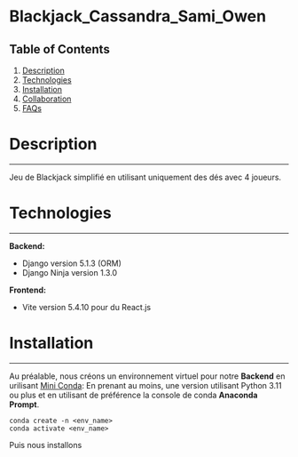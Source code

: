 # Blackjack_Cassandra_Sami_Owen
 
## Table of Contents
1. [Description](#description)
2. [Technologies](#technologies)
3. [Installation](#installation)
4. [Collaboration](#collaboration)
5. [FAQs](#faqs)

# Description
***
Jeu de Blackjack simplifié en utilisant uniquement des dés avec 4 joueurs.

# Technologies
***
**Backend:** 
* Django version 5.1.3 (ORM)
* Django Ninja version 1.3.0

**Frontend:**
* Vite version 5.4.10 pour du React.js

# Installation
***
Au préalable, nous créons un environnement virtuel pour notre **Backend** en urilisant [Mini Conda](https://docs.anaconda.com/miniconda/#miniconda-latest-installer-links): 
En prenant au moins, une version utilisant Python 3.11 ou plus et en utilisant de préférence la console de conda **Anaconda Prompt**.
```
conda create -n <env_name>
conda activate <env_name>
```
Puis nous installons 
